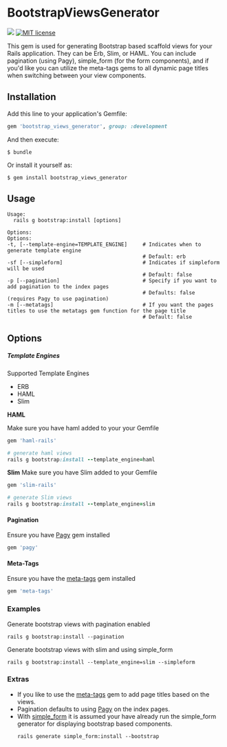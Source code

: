 # BootstrapViewsGenerator

![](https://ruby-gem-downloads-badge.herokuapp.com/bootstrap_views_generator?type=total)  [![MIT license](http://img.shields.io/badge/license-MIT-brightgreen.svg)](http://opensource.org/licenses/MIT)


This gem is used for generating Bootstrap based scaffold views for your Rails application. They can be Erb, Slim, or HAML. You can include pagination (using Pagy), simple_form (for the form components), and if you'd like you can utilize the meta-tags gems to all dynamic page titles when switching between your view components.

## Installation

Add this line to your application's Gemfile:

```ruby
gem 'bootstrap_views_generator', group: :development
```

And then execute:

    $ bundle

Or install it yourself as:

    $ gem install bootstrap_views_generator

## Usage

```shell
Usage:
  rails g bootstrap:install [options]

Options:
Options:
-t, [--template-engine=TEMPLATE_ENGINE]     # Indicates when to generate template engine
                                            # Default: erb
-sf [--simpleform]                          # Indicates if simpleform will be used
                                            # Default: false
-p [--pagination]                           # Specify if you want to add pagination to the index pages
                                            # Defaults: false (requires Pagy to use pagination)
-m [--metatags]                             # If you want the pages titles to use the metatags gem function for the page title
                                            # Default: false
```

## Options

##### Template Engines

Supported Template Engines

* ERB
* HAML
* Slim

**HAML**

Make sure you have haml added to your your Gemfile
```ruby
gem 'haml-rails'

# generate haml views
rails g bootstrap:install --template_engine=haml
```

**Slim**
Make sure you have Slim added to your Gemfile
```ruby
gem 'slim-rails'

# generate Slim views
rails g bootstrap:install --template_engine=slim
```

#### Pagination

Ensure you have [Pagy](https://github.com/ddnexus/pagy) gem installed
```ruby
gem 'pagy'
```


#### Meta-Tags
Ensure you have the [meta-tags](https://github.com/kpumuk/meta-tags) gem installed
```ruby
gem 'meta-tags'
```

### Examples

Generate bootstrap views with pagination enabled
```shell
rails g bootstrap:install --pagination
```

Generate bootstrap views with slim and using simple_form
```shell
rails g bootstrap:install --template_engine=slim --simpleform
```

### Extras

* If you like to use the [meta-tags](https://github.com/kpumuk/meta-tags) gem to add page titles based on the views.
* Pagination defaults to using [Pagy](https://github.com/ddnexus/pagy) on the index pages.
* With [simple_form](https://github.com/plataformatec/simple_form) it is assumed your have already run the simple_form generator for displaying bootstrap based components.
  ```shell
  rails generate simple_form:install --bootstrap
  ```
